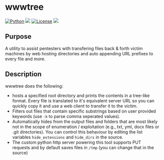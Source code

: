 # wwwtree
[![Python](https://img.shields.io/badge/Python-%E2%89%A5%203.x-yellow.svg)](https://www.python.org/) 
<img src="https://img.shields.io/badge/Developed%20on-kali%20linux-blueviolet">
[![License](https://img.shields.io/badge/License-MIT-red.svg)](https://github.com/t3l3machus/wwwtree/blob/main/LICENSE)
<img src="https://img.shields.io/badge/Maintained%3F-Yes-96c40f">

## Purpose
A utility to assist pentesters with transfering files back & forth victim machines by web hosting directories and auto appending URL prefixes to every file and more.

## Description
wwwtree does the following:
 - hosts a specified root directory and prints the contents in a tree-like format. Every file is translated to it's equivalent server URL so you can quickly copy it and use a web client to transfer it to the victim.
 - Filters out files that contain specific substrings based on user provided keywords (use `-k` to parse comma seperated values).
 - Automatically hides from the output files and folders that are most likely not in the scope of enumeration / exploitation (e.g., txt, yml, docx files or .git directories). You can control this behaviour by editing the list variables `hide_extensions` and `hide_dirs` in the source.
 - The custom python http server powering this tool supports PUT requests and by default saves files in `/tmp` (you can change that in the source)

